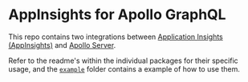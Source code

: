 # AppInsights for Apollo GraphQL

This repo contains two integrations between [Application Insights (AppInsights)](https://docs.microsoft.com/azure/azure-monitor/app/app-insights-overview?WT.mc_id=javascript-7129-aapowell) and [Apollo Server](https://www.apollographql.com/docs/apollo-server).

Refer to the readme's within the individual packages for their specific usage, and the [`example`](./example) folder contains a example of how to use them.
